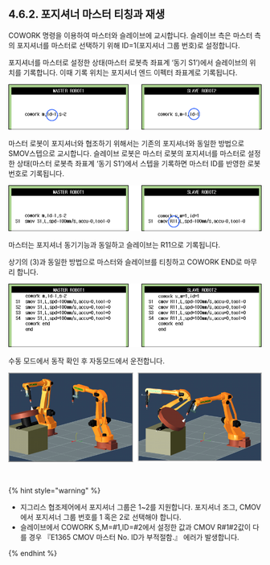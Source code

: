 ﻿## 4.6.2. 포지셔너 마스터 티칭과 재생

COWORK 명령을 이용하여 마스터와 슬레이브에 교시합니다. 슬레이브 측은 마스터 측의 포지셔너를 마스터로 선택하기 위해 ID=1(포지셔너 그룹 번호)로 설정합니다. 

포지셔너를 마스터로 설정한 상태(마스터 로봇측 좌표계 ‘동기 S1’)에서 슬레이브의 위치를 기록합니다. 이때 기록 위치는 포지셔너 엔드 이펙터 좌표계로 기록됩니다. 

![](../../_assets/4-prg20.png) 

마스터 로봇이 포지셔너와 협조하기 위해서는 기존의 포지셔너와 동일한 방법으로 SMOV스텝으로 교시합니다. 슬레이브 로봇은 마스터 로봇의 포지셔너를 마스터로 설정한 상태(마스터 로봇측 좌표계 ‘동기 S1’)에서 스텝을 기록하면 마스터 ID를 반영한 로봇번호로 기록됩니다. 

 
![](../../_assets/4-prg21.png)

마스터는 포지셔너 동기기능과 동일하고 슬레이브는 R11으로 기록됩니다.

상기의 (3)과 동일한 방법으로 마스터와 슬레이브를 티칭하고 COWORK END로 마무리 합니다. 
     
![](../../_assets/4-prg22.png)

수동 모드에서 동작 확인 후 자동모드에서 운전합니다. 

    
![[그림 4-7] 각 로봇 별 포지셔너 동기 동작 시뮬레이션](../../_assets/4-9.png)


<br>

{% hint style="warning" %}

 -	지그리스 협조제어에서 포지셔너 그룹은 1~2를 지원합니다. 포지셔너 조그, CMOV에서 포지셔너 그룹 번호를 1 혹은 2로 선택해야 합니다.  
 -	슬레이브에서 COWORK S,M=#1,ID=#2에서 설정한 값과 CMOV R#1#2값이 다를 경우 『E1365 CMOV 마스터 No. ID가 부적절함.』 에러가 발생합니다.  

{% endhint %}